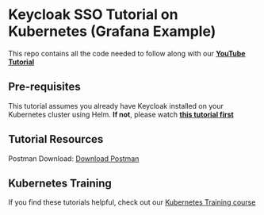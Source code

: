 # Keycloak SSO Tutorial on Kubernetes (Grafana Example)

This repo contains all the code needed to follow along with our **[YouTube Tutorial](https://link-here)**

## Pre-requisites

This tutorial assumes you already have Keycloak installed on your Kubernetes cluster using Helm. **If not**, please watch **[this tutorial first](https://youtu.be/YNBCi5tKxUA)**

## Tutorial Resources

Postman Download: [Download Postman](https://www.postman.com/downloads/)

## Kubernetes Training

If you find these tutorials helpful, check out our [Kubernetes Training course](https://kubernetestraining.io/)

